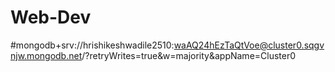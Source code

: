 # Web-Dev

#mongodb+srv://hrishikeshwadile2510:waAQ24hEzTaQtVoe@cluster0.sqgvnjw.mongodb.net/?retryWrites=true&w=majority&appName=Cluster0

